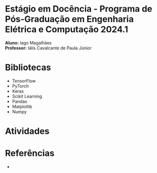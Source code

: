 # Estágio em Docência - Programa de Pós-Graduação em Engenharia Elétrica e Computação 2024.1

**Aluno:** Iago Magalhães <br>
**Professor:** Iális Cavalcante de Paula Júnior

# Bibliotecas
- TensorFlow
- PyTorch
- Keras
- Scikit Learning
- Pandas
- Matplotlib
- Numpy

# Atividades

# Referências
- []()
